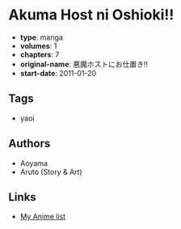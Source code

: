 # Akuma Host ni Oshioki!!

-   **type**: manga
-   **volumes**: 1
-   **chapters**: 7
-   **original-name**: 悪魔ホストにお仕置き!!
-   **start-date**: 2011-01-20

## Tags

-   yaoi

## Authors

-   Aoyama
-   Aruto (Story & Art)

## Links

-   [My Anime list](https://myanimelist.net/manga/33191/Akuma_Host_ni_Oshioki)
